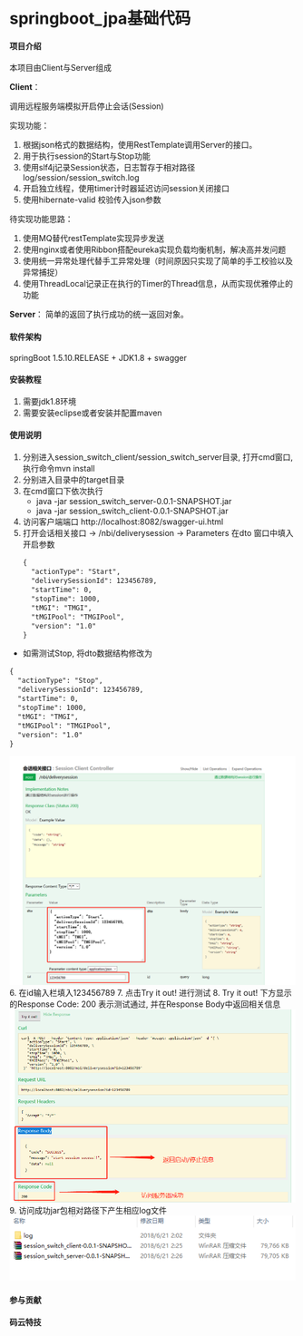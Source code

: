 # springboot_jpa基础代码

#### 项目介绍

本项目由Client与Server组成

**Client**： 

调用远程服务端模拟开启停止会话(Session)

实现功能：

1. 根据json格式的数据结构，使用RestTemplate调用Server的接口。
2. 用于执行session的Start与Stop功能
3. 使用slf4j记录Session状态，日志暂存于相对路径log/session/session_switch.log
4. 开启独立线程，使用timer计时器延迟访问session关闭接口
5. 使用hibernate-valid 校验传入json参数

待实现功能思路：

1. 使用MQ替代restTemplate实现异步发送
2. 使用nginx或者使用Ribbon搭配eureka实现负载均衡机制，解决高并发问题
3. 使用统一异常处理代替手工异常处理（时间原因只实现了简单的手工校验以及异常捕捉）
4. 使用ThreadLocal记录正在执行的Timer的Thread信息，从而实现优雅停止的功能

**Server**：
简单的返回了执行成功的统一返回对象。


#### 软件架构

springBoot 1.5.10.RELEASE + JDK1.8 + swagger

#### 安装教程

1. 需要jdk1.8环境
2. 需要安装eclipse或者安装并配置maven

#### 使用说明

1. 分别进入session_switch_client/session_switch_server目录, 打开cmd窗口, 执行命令mvn install
2. 分别进入目录中的target目录
3. 在cmd窗口下依次执行
	- java -jar session_switch_server-0.0.1-SNAPSHOT.jar
	- java -jar session_switch_client-0.0.1-SNAPSHOT.jar
4. 访问客户端端口 http://localhost:8082/swagger-ui.html
5. 打开会话相关接口 -> /nbi/deliverysession -> Parameters 在dto 窗口中填入开启参数
	```
	{
	  "actionType": "Start",
	  "deliverySessionId": 123456789,
	  "startTime": 0,
	  "stopTime": 1000,
	  "tMGI": "TMGI",
	  "tMGIPool": "TMGIPool",
	  "version": "1.0"
	}
	```
- 如需测试Stop, 将dto数据结构修改为
```
{
  "actionType": "Stop",
  "deliverySessionId": 123456789,
  "startTime": 0,
  "stopTime": 1000,
  "tMGI": "TMGI",
  "tMGIPool": "TMGIPool",
  "version": "1.0"
}
```
![image](other/1.png)
6. 在id输入栏填入123456789
7. 点击Try it out! 进行测试
8. Try it out! 下方显示的Response Code: 200 表示测试通过, 并在Response Body中返回相关信息
![image](other/2.png)
9. 访问成功jar包相对路径下产生相应log文件
![image](other/3.png)





#### 参与贡献
#### 码云特技
